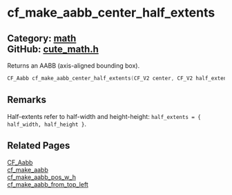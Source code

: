 [//]: # (This file is automatically generated by Cute Framework's docs parser.)
[//]: # (Do not edit this file by hand!)
[//]: # (See: https://github.com/RandyGaul/cute_framework/blob/master/samples/docs_parser.cpp)
[](../header.md ':include')

# cf_make_aabb_center_half_extents

Category: [math](/api_reference?id=math)  
GitHub: [cute_math.h](https://github.com/RandyGaul/cute_framework/blob/master/include/cute_math.h)  
---

Returns an AABB (axis-aligned bounding box).

```cpp
CF_Aabb cf_make_aabb_center_half_extents(CF_V2 center, CF_V2 half_extents)
```

## Remarks

Half-extents refer to half-width and height-height: `half_extents = { half_width, half_height }`.

## Related Pages

[CF_Aabb](/math/cf_aabb.md)  
[cf_make_aabb](/math/cf_make_aabb.md)  
[cf_make_aabb_pos_w_h](/math/cf_make_aabb_pos_w_h.md)  
[cf_make_aabb_from_top_left](/math/cf_make_aabb_from_top_left.md)  

